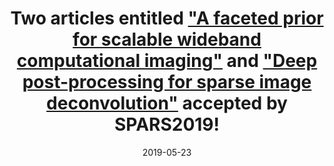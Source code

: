 ---
title: 'Two articles entitled <a href="files/proceedings/spars2019faceted.pdf">&quot;A faceted prior for scalable wideband computational imaging&quot;</a> and <a href="files/proceedings/spars2019deep.pdf">&quot;Deep post-processing for sparse image deconvolution&quot;</a> accepted by SPARS2019!'
date: 2019-05-23
permalink: /posts/news/2019/05/spars2019
category: news
tags:
  - news
  - conference
---